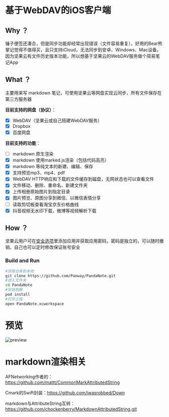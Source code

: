# 基于WebDAV的iOS客户端

## Why ？

锤子便签还凑合，但是同步功能却经常出现错误（文件容易重复），好用的Bear熊掌记觉得不值得买，且只支持iCloud，无法同步到安卓、Windows、Mac设备。
因为坚果云有文件历史版本功能，所以想基于坚果云的WebDAV服务做个简易笔记App

## What ？

主要用来写 markdown 笔记，可使用坚果云等网盘实现云同步，所有文件保存在第三方服务器

**目前支持的网盘（协议）**：

- [x] WebDAV（坚果云或自己搭建WebDAV服务）
- [x] Dropbox
- [x] 百度网盘

**目前支持的功能**：

- [ ] markdown 原生渲染
- [x] markdown 使用marked.js渲染（包括代码高亮）
- [x] markdown 等纯文本的新建、编辑、保存
- [x] 支持预览mp3、mp4、pdf
- [x] WebDAV HTTP响应和下载的文件缓存到磁盘，无网状态也可以查看文件
- [x] 文件移动、删除、重命名、新建文件夹
- [x] 上传相册原始图片到指定目录
- [x] 图片预览、原图分享到微信、以微信表情分享
- [ ] 读取剪切板查看淘宝京东价格曲线
- [x] 抖音视频无水印下载，微博等视频解析下载

##  How ？

坚果云用户可在[安全选项](https://www.jianguoyun.com/#/safety)里添加应用并获取应用密码，密码是独立的，可以随时撤销，自己也可以定时修改保证账号安全

### Build and Run

```bash
#克隆仓库到本地
git clone https://github.com/Panway/PandaNote.git
#进入文件夹
cd PandaNote
#安装依赖
pod install
#打开工程
open PandaNote.xcworkspace
```

# 预览

![preview](https://i.loli.net/2019/09/03/ClPQ842ZIzpXUrc.gif)



# markdown渲染相关

AFNetworking作者的： https://github.com/mattt/CommonMarkAttributedString

Cmark的Swift封装：https://github.com/iwasrobbed/Down

markdown与AttributeString互转： https://github.com/chockenberry/MarkdownAttributedString.git